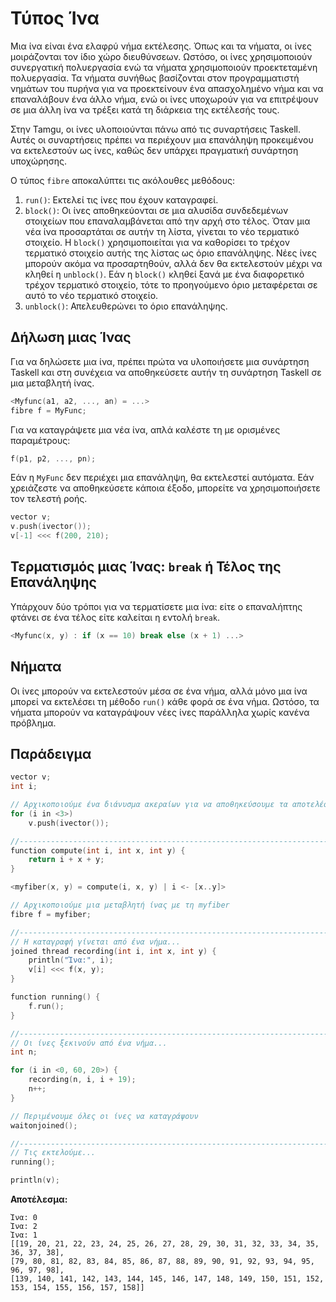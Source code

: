 # Τύπος Ίνα

Μια ίνα είναι ένα ελαφρύ νήμα εκτέλεσης. Όπως και τα νήματα, οι ίνες μοιράζονται τον ίδιο χώρο διευθύνσεων. Ωστόσο, οι ίνες χρησιμοποιούν συνεργατική πολυεργασία ενώ τα νήματα χρησιμοποιούν προεκτεταμένη πολυεργασία. Τα νήματα συνήθως βασίζονται στον προγραμματιστή νημάτων του πυρήνα για να προεκτείνουν ένα απασχολημένο νήμα και να επαναλάβουν ένα άλλο νήμα, ενώ οι ίνες υποχωρούν για να επιτρέψουν σε μια άλλη ίνα να τρέξει κατά τη διάρκεια της εκτέλεσής τους.

Στην Tamgu, οι ίνες υλοποιούνται πάνω από τις συναρτήσεις Taskell. Αυτές οι συναρτήσεις πρέπει να περιέχουν μια επανάληψη προκειμένου να εκτελεστούν ως ίνες, καθώς δεν υπάρχει πραγματική συνάρτηση υποχώρησης.

Ο τύπος `fibre` αποκαλύπτει τις ακόλουθες μεθόδους:

1. `run()`: Εκτελεί τις ίνες που έχουν καταγραφεί.
2. `block()`: Οι ίνες αποθηκεύονται σε μια αλυσίδα συνδεδεμένων στοιχείων που επαναλαμβάνεται από την αρχή στο τέλος. Όταν μια νέα ίνα προσαρτάται σε αυτήν τη λίστα, γίνεται το νέο τερματικό στοιχείο. Η `block()` χρησιμοποιείται για να καθορίσει το τρέχον τερματικό στοιχείο αυτής της λίστας ως όριο επανάληψης. Νέες ίνες μπορούν ακόμα να προσαρτηθούν, αλλά δεν θα εκτελεστούν μέχρι να κληθεί η `unblock()`. Εάν η `block()` κληθεί ξανά με ένα διαφορετικό τρέχον τερματικό στοιχείο, τότε το προηγούμενο όριο μεταφέρεται σε αυτό το νέο τερματικό στοιχείο.
3. `unblock()`: Απελευθερώνει το όριο επανάληψης.

## Δήλωση μιας Ίνας

Για να δηλώσετε μια ίνα, πρέπει πρώτα να υλοποιήσετε μια συνάρτηση Taskell και στη συνέχεια να αποθηκεύσετε αυτήν τη συνάρτηση Taskell σε μια μεταβλητή ίνας.

```cpp
<Myfunc(a1, a2, ..., an) = ...>
fibre f = MyFunc;
```

Για να καταγράψετε μια νέα ίνα, απλά καλέστε τη με ορισμένες παραμέτρους:

```cpp
f(p1, p2, ..., pn);
```

Εάν η `MyFunc` δεν περιέχει μια επανάληψη, θα εκτελεστεί αυτόματα. Εάν χρειάζεστε να αποθηκεύσετε κάποια έξοδο, μπορείτε να χρησιμοποιήσετε τον τελεστή ροής.

```cpp
vector v;
v.push(ivector());
v[-1] <<< f(200, 210);
```

## Τερματισμός μιας Ίνας: `break` ή Τέλος της Επανάληψης

Υπάρχουν δύο τρόποι για να τερματίσετε μια ίνα: είτε ο επαναλήπτης φτάνει σε ένα τέλος είτε καλείται η εντολή `break`.

```cpp
<Myfunc(x, y) : if (x == 10) break else (x + 1) ...>
```

## Νήματα

Οι ίνες μπορούν να εκτελεστούν μέσα σε ένα νήμα, αλλά μόνο μια ίνα μπορεί να εκτελέσει τη μέθοδο `run()` κάθε φορά σε ένα νήμα. Ωστόσο, τα νήματα μπορούν να καταγράψουν νέες ίνες παράλληλα χωρίς κανένα πρόβλημα.

## Παράδειγμα

```cpp
vector v;
int i;

// Αρχικοποιούμε ένα διάνυσμα ακεραίων για να αποθηκεύσουμε τα αποτελέσματα...
for (i in <3>)
    v.push(ivector());

//-----------------------------------------------------------------------
function compute(int i, int x, int y) {
    return i + x + y;
}

<myfiber(x, y) = compute(i, x, y) | i <- [x..y]>

// Αρχικοποιούμε μια μεταβλητή ίνας με τη myfiber
fibre f = myfiber;

//-----------------------------------------------------------------------
// Η καταγραφή γίνεται από ένα νήμα...
joined thread recording(int i, int x, int y) {
    println("Ίνα:", i);
    v[i] <<< f(x, y);
}

function running() {
    f.run();
}

//-----------------------------------------------------------------------
// Οι ίνες ξεκινούν από ένα νήμα...
int n;

for (i in <0, 60, 20>) {
    recording(n, i, i + 19);
    n++;
}

// Περιμένουμε όλες οι ίνες να καταγράψουν
waitonjoined();

//-----------------------------------------------------------------------
// Τις εκτελούμε...
running();

println(v);
```

**Αποτέλεσμα:**

```
Ίνα: 0
Ίνα: 2
Ίνα: 1
[[19, 20, 21, 22, 23, 24, 25, 26, 27, 28, 29, 30, 31, 32, 33, 34, 35, 36, 37, 38],
[79, 80, 81, 82, 83, 84, 85, 86, 87, 88, 89, 90, 91, 92, 93, 94, 95, 96, 97, 98],
[139, 140, 141, 142, 143, 144, 145, 146, 147, 148, 149, 150, 151, 152, 153, 154, 155, 156, 157, 158]]
```
